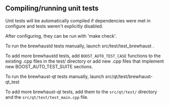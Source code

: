 Compiling/running unit tests
------------------------------------

Unit tests will be automatically compiled if dependencies were met in configure
and tests weren't explicitly disabled.

After configuring, they can be run with 'make check'.

To run the brewhaustd tests manually, launch src/test/test_brewhaust .

To add more brewhaustd tests, add `BOOST_AUTO_TEST_CASE` functions to the existing
.cpp files in the test/ directory or add new .cpp files that
implement new BOOST_AUTO_TEST_SUITE sections.

To run the brewhaust-qt tests manually, launch src/qt/test/brewhaust-qt_test

To add more brewhaust-qt tests, add them to the `src/qt/test/` directory and
the `src/qt/test/test_main.cpp` file.
